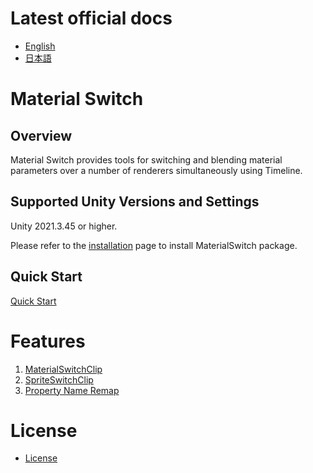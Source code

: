 # Latest official docs
- [English](https://docs.unity3d.com/Packages/com.unity.material-switch@latest)
- [日本語](https://docs.unity3d.com/ja/Packages/com.unity.material-switch@latest)

# Material Switch

## Overview

Material Switch provides tools for switching and blending material parameters over a number of renderers 
simultaneously using Timeline.

## Supported Unity Versions and Settings

Unity 2021.3.45 or higher.

Please refer to the [installation](Documentation~/installation.md) page to install MaterialSwitch package.

## Quick Start

[Quick Start](Documentation~/index.md#quick-start)

# Features
1. [MaterialSwitchClip](Documentation~/material-switch-clip.md)
1. [SpriteSwitchClip](Documentation~/sprite-switch-clip.md)
1. [Property Name Remap](Documentation~/property-name-remap.md)

# License
- [License](LICENSE.md)

